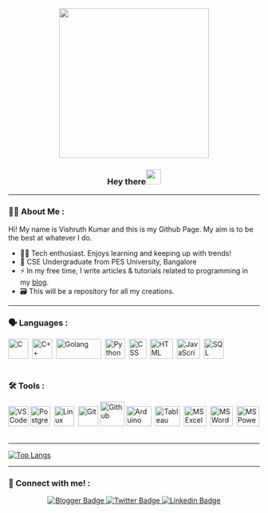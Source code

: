 <div id="header" align="center">
  <img src="https://media.giphy.com/media/553ZGCzYHSQHXiFKA8/giphy.gif" width="300"/>
</div>
<div align="center"> 

### Hey there<img src="https://media.giphy.com/media/hvRJCLFzcasrR4ia7z/giphy.gif" width="30px"/>
</div>

---

### :man_technologist: About Me :
Hi! My name is Vishruth Kumar and this is my Github Page.
My aim is to be the best at whatever I do.
- 👦🏽 Tech enthusiast. Enjoys learning and keeping up with trends!
- :school: CSE Undergraduate from PES University, Bangalore
- :zap: In my free time, I write articles & tutorials related to programming in my <a href="https://vishruthcodes.blogspot.com/">blog</a>.
- :card_file_box: This will be a repository for all my creations. 

---

### 🗣️ Languages :
<div>
  <img src="https://upload.wikimedia.org/wikipedia/commons/thumb/1/18/C_Programming_Language.svg/926px-C_Programming_Language.svg.png" title="C Programming" alt="C" width="40" height="40"/>&nbsp;
  <img src="https://upload.wikimedia.org/wikipedia/commons/thumb/1/18/ISO_C%2B%2B_Logo.svg/306px-ISO_C%2B%2B_Logo.svg.png" title="C++" alt="C++" width="40" height="40"/>&nbsp;
  <img src="https://upload.wikimedia.org/wikipedia/commons/thumb/0/05/Go_Logo_Blue.svg/1920px-Go_Logo_Blue.svg.png" title="Go" alt="Golang" width="90" height="40"/>&nbsp;
  <img src="https://upload.wikimedia.org/wikipedia/commons/thumb/c/c3/Python-logo-notext.svg/1200px-Python-logo-notext.svg.png" title="Python" alt="Python" width="40" height="40"/>&nbsp;
  <img src="https://upload.wikimedia.org/wikipedia/commons/thumb/d/d5/CSS3_logo_and_wordmark.svg/1200px-CSS3_logo_and_wordmark.svg.png"  title="CSS3" alt="CSS" width="35" height="40"/>&nbsp;
  <img src="https://upload.wikimedia.org/wikipedia/commons/thumb/6/61/HTML5_logo_and_wordmark.svg/1200px-HTML5_logo_and_wordmark.svg.png" title="HTML5" alt="HTML" width="46" height="40"/>&nbsp;
  <img src="https://upload.wikimedia.org/wikipedia/commons/6/6a/JavaScript-logo.png" title="JavaScript" alt="JavaScript" width="46" height="40"/>&nbsp;
  <img src="https://www.freeiconspng.com/thumbs/sql-server-icon-png/sql-server-icon-png-29.png" title="SQL" alt="SQL" width="40" height="40"/>&nbsp;
  </div><br>
<h3><strong> 🛠️ Tools :</strong></h3>
  <div>
  <img src="https://upload.wikimedia.org/wikipedia/commons/thumb/9/9a/Visual_Studio_Code_1.35_icon.svg/2048px-Visual_Studio_Code_1.35_icon.svg.png" title="VS Code" **alt="VS Code" width="40" height="40"/>
  <img src="https://upload.wikimedia.org/wikipedia/commons/thumb/2/29/Postgresql_elephant.svg/1200px-Postgresql_elephant.svg.png" title="PostgreSQL"  alt="PostgreSQL" width="40" height="40"/>&nbsp;
  <img src="https://upload.wikimedia.org/wikipedia/commons/thumb/3/35/Tux.svg/1200px-Tux.svg.png" title="Linux" alt="Linux" width="40" height="40"/>&nbsp;
  <img src="https://git-scm.com/images/logos/downloads/Git-Icon-1788C.png" title="Git" **alt="Git" width="40" height="40"/>
  <img src="https://upload.wikimedia.org/wikipedia/commons/thumb/a/ae/Github-desktop-logo-symbol.svg/128px-Github-desktop-logo-symbol.svg.png?20200316183539" title="Github" **alt="Github" width="49" height="49"/>
  <img src="https://upload.wikimedia.org/wikipedia/commons/thumb/8/87/Arduino_Logo.svg/1024px-Arduino_Logo.svg.png" title="Arduino IDE" alt="Arduino IDE" width="50" height="40"/>&nbsp;
  <img src="https://seeklogo.com/images/T/tableau-software-logo-F1CE2CA54A-seeklogo.com.png" title="Tableau" alt="Tableau" width="50" height="40"/>&nbsp;
  <img src="https://upload.wikimedia.org/wikipedia/commons/thumb/3/34/Microsoft_Office_Excel_%282019%E2%80%93present%29.svg/2203px-Microsoft_Office_Excel_%282019%E2%80%93present%29.svg.png" title="MS Excel" alt="MS Excel" width="45" height="40"/>&nbsp;
  <img src="https://upload.wikimedia.org/wikipedia/commons/thumb/f/fd/Microsoft_Office_Word_%282019%E2%80%93present%29.svg/1101px-Microsoft_Office_Word_%282019%E2%80%93present%29.svg.png" title="MS Word" alt="MS Word" width="45" height="40"/>&nbsp;
  <img src="https://upload.wikimedia.org/wikipedia/commons/thumb/0/0d/Microsoft_Office_PowerPoint_%282019%E2%80%93present%29.svg/800px-Microsoft_Office_PowerPoint_%282019%E2%80%93present%29.svg.png" title="MS Powerpoint" alt="MS Powerpoint" width="45" height="40"/>&nbsp;
</div>

---

[![Top Langs](https://github-readme-stats.vercel.app/api/top-langs/?username=Viztruth&layout=compact&theme=vision-friendly-dark)](https://github.com/anuraghazra/github-readme-stats)

---

### :link: Connect with me! :
<div id="badges" align="center">
  <a href="https://vishruthcodes.blogspot.com/">
    <img src="https://img.shields.io/badge/Blogger-orange?logo=blogger&logoColor=white&style=for-the-badge" alt="Blogger Badge"/>
  </a>
  <a href="https://twitter.com/Viztruth">
    <img src="https://img.shields.io/badge/Twitter-blue?style=for-the-badge&logo=twitter&logoColor=white" alt="Twitter Badge"/>
  </a>
    <a href="www.linkedin.com/in/vishruth-kumar">
    <img src="https://img.shields.io/badge/LinkedIn-blue?logo=linkedin&logoColor=white&style=for-the-badge" alt="Linkedin Badge"/>
  </a>
</div><br>

